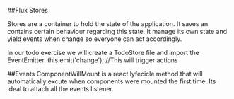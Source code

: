 ##Flux Stores

Stores are a container to hold the state of the application. It saves an contains certain behaviour regarding this state.
It manage its own state and yield events when change so everyone can act accordingly.

In our todo exercise we will create a TodoStore file and import the EventEmitter.
  this.emit('change'); //This will trigger actions 


##Events
ComponentWillMount is a react lyfecicle method that will automatically excute when components were mounted the first time.
Its ideal to attach all the events listener.
